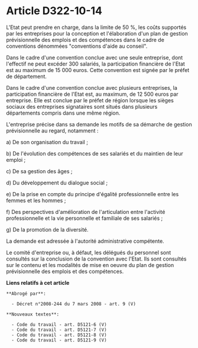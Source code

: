 # Article D322-10-14

L'Etat peut prendre en charge, dans la limite de 50 %, les coûts supportés par les entreprises pour la conception et
l'élaboration d'un plan de gestion prévisionnelle des emplois et des compétences dans le cadre de conventions dénommées
"conventions d'aide au conseil".

Dans le cadre d'une convention conclue avec une seule entreprise, dont l'effectif ne peut excéder 300 salariés, la
participation financière de l'Etat est au maximum de 15 000 euros. Cette convention est signée par le préfet de département.

Dans le cadre d'une convention conclue avec plusieurs entreprises, la participation financière de l'Etat est, au maximum, de
12 500 euros par entreprise. Elle est conclue par le préfet de région lorsque les sièges sociaux des entreprises signataires
sont situés dans plusieurs départements compris dans une même région.

L'entreprise précise dans sa demande les motifs de sa démarche de gestion prévisionnelle au regard, notamment :

a) De son organisation du travail ;

b) De l'évolution des compétences de ses salariés et du maintien de leur emploi ;

c) De sa gestion des âges ;

d) Du développement du dialogue social ;

e) De la prise en compte du principe d'égalité professionnelle entre les femmes et les hommes ;

f) Des perspectives d'amélioration de l'articulation entre l'activité professionnelle et la vie personnelle et familiale de
ses salariés ;

g) De la promotion de la diversité.

La demande est adressée à l'autorité administrative compétente.

Le comité d'entreprise ou, à défaut, les délégués du personnel sont consultés sur la conclusion de la convention avec l'Etat.
Ils sont consultés sur le contenu et les modalités de mise en oeuvre du plan de gestion prévisionnelle des emplois et des
compétences.

**Liens relatifs à cet article**

	**Abrogé par**:

	  - Décret n°2008-244 du 7 mars 2008 - art. 9 (V)

	**Nouveaux textes**:

	  - Code du travail - art. D5121-6 (V)
	  - Code du travail - art. D5121-7 (V)
	  - Code du travail - art. D5121-8 (V)
	  - Code du travail - art. D5121-9 (V)
